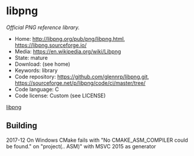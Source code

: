 # libpng

_Official PNG reference library._

- Home: http://libpng.org/pub/png/libpng.html, https://libpng.sourceforge.io/
- Media: https://en.wikipedia.org/wiki/Libpng
- State: mature
- Download: (see home)
- Keywords: library
- Code repository: https://github.com/glennrp/libpng.git, https://sourceforge.net/p/libpng/code/ci/master/tree/
- Code language: C
- Code license: Custom (see LICENSE)

[libpng](https://sourceforge.net/p/libpng/code/ci/master/tree/LICENSE)

## Building

2017-12
On Windows CMake fails with "No CMAKE_ASM_COMPILER could be found." on "project(.. ASM)" with MSVC 2015 as generator

